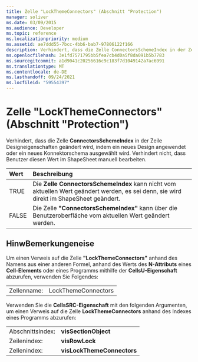 ```yaml
---
title: Zelle "LockThemeConnectors" (Abschnitt "Protection")
manager: soliver
ms.date: 03/09/2015
ms.audience: Developer
ms.topic: reference
ms.localizationpriority: medium
ms.assetid: ae7ddd55-7bcc-4bb6-bab7-97806122f166
description: Verhindert, dass die Zelle ConnectorsSchemeIndex in der Zeile Designeigenschaften geändert wird, indem ein neues Design angewendet oder ein neues Konnektorschema ausgewählt wird. Verhindert nicht, dass Benutzer diesen Wert im ShapeSheet manuell bearbeiten.
ms.openlocfilehash: 3e1fd7571795bb5fea7cb4d0a5f8da091b5b7783
ms.sourcegitcommit: a1d9041c20256616c9c183f7d1049142a7ac6991
ms.translationtype: MT
ms.contentlocale: de-DE
ms.lasthandoff: 09/24/2021
ms.locfileid: "59554397"
---
```

# <a name="lockthemeconnectors-cell-protection-section"></a>Zelle "LockThemeConnectors" (Abschnitt "Protection")

Verhindert, dass die Zelle **ConnectorsSchemeIndex** in der Zeile Designeigenschaften geändert wird, indem ein neues Design angewendet oder ein neues Konnektorschema ausgewählt wird.  Verhindert nicht, dass Benutzer diesen Wert im ShapeSheet manuell bearbeiten. 
  
|**Wert**|**Beschreibung**|
|:-----|:-----|
|TRUE  <br/> |Die **Zelle ConnectorsSchemeIndex** kann nicht vom aktuellen Wert geändert werden, es sei denn, sie wird direkt im ShapeSheet geändert.  <br/> |
|FALSE  <br/> |Die Zelle **"ConnectorsSchemeIndex"** kann über die Benutzeroberfläche vom aktuellen Wert geändert werden.  <br/> |
   
## <a name="remarks"></a>HinwBemerkungeneise

Um einen Verweis auf die Zelle **"LockThemeConnectors"** anhand des Namens aus einer anderen Formel, anhand des Werts des **N-Attributs** eines **Cell-Elements** oder eines Programms mithilfe der **CellsU-Eigenschaft** abzurufen, verwenden Sie Folgendes: 
  
|||
|:-----|:-----|
| Zellenname:  <br/> | LockThemeConnectors  <br/> |
   
Verwenden Sie die **CellsSRC-Eigenschaft** mit den folgenden Argumenten, um einen Verweis auf die Zelle **LockThemeConnectors** anhand des Indexes eines Programms abzurufen: 
  
|||
|:-----|:-----|
| Abschnittsindex:  <br/> |**visSectionObject** <br/> |
| Zeilenindex:  <br/> |**visRowLock** <br/> |
| Zellenindex:  <br/> |**visLockThemeConnectors** <br/> |
   

